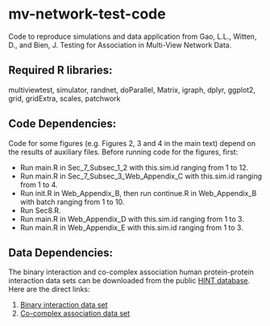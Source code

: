 # mv-network-test-code
Code to reproduce simulations and data application from Gao, L.L., Witten, D., and Bien, J. Testing for Association in Multi-View Network Data.

## Required R libraries:
multiviewtest, simulator, randnet, doParallel, Matrix, igraph, dplyr, ggplot2, grid, gridExtra, scales, patchwork

## Code Dependencies: 
Code for some figures (e.g. Figures 2, 3 and 4 in the main text) depend on the results of auxiliary files. Before running code for the figures, first: 
* Run main.R in Sec_7_Subsec_1_2 with this.sim.id ranging from 1 to 12. 
* Run main.R in Sec_7_Subsec_3_Web_Appendix_C with this.sim.id ranging from 1 to 4.
* Run init.R in Web_Appendix_B, then run continue.R in Web_Appendix_B with batch ranging from 1 to 10. 
* Run Sec8.R.
* Run main.R in Web_Appendix_D with this.sim.id ranging from 1 to 3. 
* Run main.R in Web_Appendix_E with this.sim.id ranging from 1 to 3.

## Data Dependencies: 
The binary interaction and co-complex association human protein-protein interaction data sets can be downloaded from the public [HINT database](http://hint.yulab.org/download). Here are the direct links: 
1. [Binary interaction data set](http://hint.yulab.org/download/HomoSapiens/binary/hq)
2. [Co-complex association data set](http://hint.yulab.org/download/HomoSapiens/cocomp/hq)